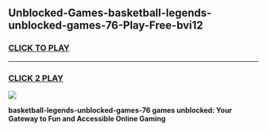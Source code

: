 
## Unblocked-Games-basketball-legends-unblocked-games-76-Play-Free-bvi12
<h3>
<a href="https://premium76.site?title=basketball-legends-unblocked-games-76&ref=21A">CLICK TO PLAY</a></h3>
<hr>

<h3>
<a href="https://premium76.site?title=basketball-legends-unblocked-games-76&ref=21A">CLICK 2 PLAY</a>
  
</h3>

<a href="https://premium76.site?title=basketball-legends-unblocked-games-76&ref=21A"><img src="https://clearcache.store/games.png"></a>


**basketball-legends-unblocked-games-76 games unblocked: Your Gateway to Fun and Accessible Online Gaming**
